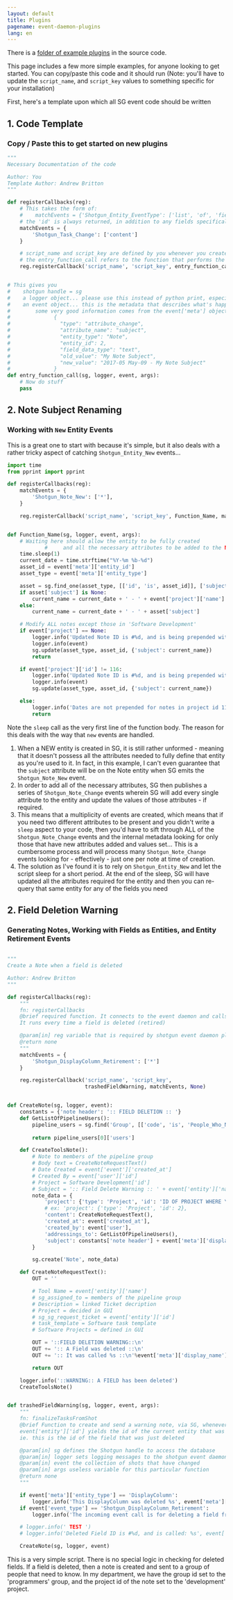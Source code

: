 ```yaml
---
layout: default
title: Plugins
pagename: event-daemon-plugins
lang: en
---
```


There is a [folder of example plugins](https://github.com/shotgunsoftware/shotgunEvents/tree/master/src/examplePlugins) in the source code. 

This page includes a few more simple examples, for anyone looking to get started. You can copy/paste this code and it should run
(Note: you'll have to update the `script_name`, and `script_key` values to something specific for your installation)

First, here's a template upon which all SG event code should be written
## 1. Code Template
### Copy / Paste this to get started on new plugins
```python
"""
Necessary Documentation of the code

Author: You
Template Author: Andrew Britton
"""

def registerCallbacks(reg):
    # This takes the form of:
    #    matchEvents = {'Shotgun_Entity_EventType': ['list', 'of', 'field', 'names', 'you', 'need', 'sg_custom_field']}
    # the 'id' is always returned, in addition to any fields specifically requested by your callback
    matchEvents = {
        'Shotgun_Task_Change': ['content']
    }

    # script_name and script_key are defined by you whenever you create a SG script
    # the entry_function_call refers to the function that performs the work of the event plugin
    reg.registerCallback('script_name', 'script_key', entry_function_call, matchEvents, None)


# This gives you
#    shotgun handle = sg
#    a logger object... please use this instead of python print, especially if you respect your time and your fellow developers
#    an event object... this is the metadata that describes what's happening with the particular event.
#        some very good information comes from the event['meta'] object, below is the example event['meta'] data from the subject renamer plugin
#              {
#                "type": "attribute_change",
#                "attribute_name": "subject",
#                "entity_type": "Note",
#                "entity_id": 2,
#                "field_data_type": "text",
#                "old_value": "My Note Subject",
#                "new_value": "2017-05 May-09 - My Note Subject"
#              }
def entry_function_call(sg, logger, event, args):
    # Now do stuff
    pass   
```
## 2. Note Subject Renaming
### Working with `New` Entity Events
This is a great one to start with  because it's simple, but it also deals with a rather tricky aspect of catching `Shotgun_Entity_New` events...
```python
import time
from pprint import pprint

def registerCallbacks(reg):
    matchEvents = {
        'Shotgun_Note_New': ['*'],
    }

    reg.registerCallback('script_name', 'script_key', Function_Name, matchEvents, None)


def Function_Name(sg, logger, event, args):
    # Waiting here should allow the entity to be fully created 
            #     and all the necessary attributes to be added to the NOTE entity
    time.sleep(1)
    current_date = time.strftime("%Y-%m %b-%d")
    asset_id = event['meta']['entity_id']
    asset_type = event['meta']['entity_type']

    asset = sg.find_one(asset_type, [['id', 'is', asset_id]], ['subject'])
    if asset['subject'] is None:
        current_name = current_date + ' - ' + event['project']['name'] + ' - ' + event['user']['name']
    else:
        current_name = current_date + ' - ' + asset['subject']

    # Modify ALL notes except those in 'Software Development'
    if event['project'] == None:
        logger.info('Updated Note ID is #%d, and is being prepended with "%s"', asset_id, current_date)
        logger.info(event)
        sg.update(asset_type, asset_id, {'subject': current_name})
        return

    if event['project']['id'] != 116:
        logger.info('Updated Note ID is #%d, and is being prepended with "%s"', asset_id, current_date)
        logger.info(event)
        sg.update(asset_type, asset_id, {'subject': current_name})

    else:
        logger.info('Dates are not prepended for notes in project id 116 - Software Development')
        return
```
Note the `sleep` call as the very first line of the function body. The reason for this deals with the way that `new` events are handled.
1. When a NEW entity is created in SG, it is still rather unformed - meaning that it doesn't possess all the attributes needed to fully define that entity as you're used to it. In fact, in this example, I can't even guarantee that the `subject` attribute will be on the Note entity when SG emits the `Shotgun_Note_New` event.
2. In order to add all of the necessary attributes, SG then publishes a series of `Shotgun_Note_Change` events wherein SG will add every single attribute to the entity and update the values of those attributes - if required.
3. This means that a multiplicity of events are created, which means that if you need two different attributes to be present and you didn't write a `sleep` aspect to your code, then you'd have to sift through ALL of the `Shotgun_Note_Change` events and the internal metadata looking for only those that have new attributes added and values set... This is a cumbersome process and will process many `Shotgun_Note_Change` events looking for - effectively - just one per note at time of creation.
4. The solution as I've found it is to rely on `Shotgun_Entity_New` and let the script sleep for a short period. At the end of the sleep, SG will have updated all the attributes required for the entity and then you can re-query that same entity for any of the fields you need

## 2. Field Deletion Warning
### Generating Notes, Working with Fields as Entities, and Entity Retirement Events
```python

"""
Create a Note when a field is deleted

Author: Andrew Britton
"""

def registerCallbacks(reg):
    """
    fn: registerCallbacks
    @brief required function. It connects to the event daemon and calls the trashedFieldWarning Function.
    It runs every time a field is deleted (retired)

    @param[in] reg variable that is required by shotgun event daemon plugins
    @return none
    """
    matchEvents = {
        'Shotgun_DisplayColumn_Retirement': ['*']
    }

    reg.registerCallback('script_name', 'script_key',
                         trashedFieldWarning, matchEvents, None)


def CreateNote(sg, logger, event):
    constants = {'note header': ':: FIELD DELETION :: '}
    def GetListOfPipelineUsers():
        pipeline_users = sg.find('Group', [['code', 'is', 'People_Who_Need_to_Know']], ['code', 'users', 'addressings_to',
                                                                         'sg_ticket_type', 'sg_priority'])
        return pipeline_users[0]['users']

    def CreateToolsNote():
        # Note to members of the pipeline group
        # Body text = CreateNoteRequestText()
        # Date Created = event['event']['created_at']
        # Created By = event['user']['id']
        # Project = Software Development['id']
        # Subject = ':: Field Delete Warning :: ' + event['entity']['name']
        note_data = {
            'project': {'type': 'Project', 'id': 'ID OF PROJECT WHERE YOU WANT THE NOTE REPORTED TO'},
            # ex: 'project': {'type': 'Project', 'id': 2},
            'content': CreateNoteRequestText(),
            'created_at': event['created_at'],
            'created_by': event['user'],
            'addressings_to': GetListOfPipelineUsers(),
            'subject': constants['note header'] + event['meta']['display_name']
        }

        sg.create('Note', note_data)

    def CreateNoteRequestText():
        OUT = ''

        # Tool Name = event['entity']['name']
        # sg_assigned_to = members of the pipeline group
        # Description = linked Ticket decription
        # Project = decided in GUI
        # sg_sg_request_ticket = event['entity']['id']
        # task_template = Software task template
        # Software Projects = defined in GUI

        OUT = '::FIELD DELETION WARNING::\n'
        OUT += ':: A Field was deleted ::\n'
        OUT += ':: It was called %s ::\n'%event['meta']['display_name']

        return OUT

    logger.info('::WARNING:: A FIELD has been deleted')
    CreateToolsNote()


def trashedFieldWarning(sg, logger, event, args):
    """
    fn: finalizeTasksFromShot
    @brief Function to create and send a warning note, via SG, whenever a field is deleted
    event['entity']['id'] yields the id of the current entity that was caught by the plugin as having been changed.
    ie. this is the id of the field that was just deleted

    @param[in] sg defines the Shotgun handle to access the database
    @param[in] logger sets logging messages to the shotgun event daemon
    @param[in] event the collection of shots that have changed
    @param[in] args useless variable for this particular function
    @return none
    """

    if event['meta']['entity_type'] == 'DisplayColumn':
        logger.info('This DisplayColumn was deleted %s', event['meta']['display_name'])
    if event['event_type'] == 'Shotgun_DisplayColumn_Retirement':
        logger.info('The incoming event call is for deleting a field from an entity. Field name: %s', event['meta']['display_name'])

    # logger.info(' TEST ')
    # logger.info('Deleted Field ID is #%d, and is called: %s', event['entity']['id'], event['entity']['name'])

    CreateNote(sg, logger, event)
```
This is a very simple script. There is no special logic in checking for deleted fields. If a field is deleted, then a note is created and sent to a group of people that need to know. In my department, we have the group id set to the 'programmers' group, and the project id of the note set to the 'development' project.